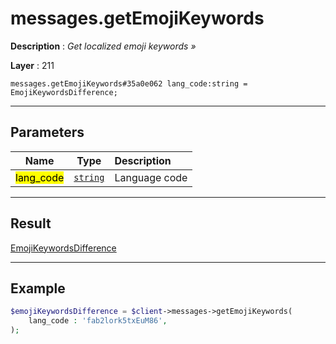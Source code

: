 # messages.getEmojiKeywords

**Description** : *Get localized emoji keywords &raquo;*

**Layer** : 211

```tl
messages.getEmojiKeywords#35a0e062 lang_code:string = EmojiKeywordsDifference;
```

---

## Parameters

| Name | Type | Description |
| :---: | :---: | :--- |
| <mark>lang_code</mark> | [`string`](type/string) | Language code |

---

## Result

[EmojiKeywordsDifference](type/EmojiKeywordsDifference)

---

## Example

```php
$emojiKeywordsDifference = $client->messages->getEmojiKeywords(
	lang_code : 'fab2lork5txEuM86',
);
```